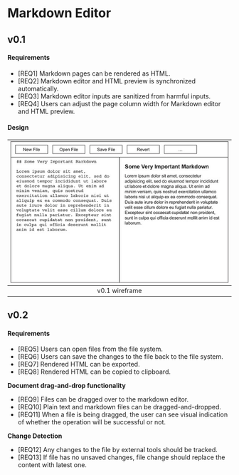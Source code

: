 # Markdown Editor


## v0.1

#### Requirements

* [REQ1] Markdown pages can be rendered as HTML.
* [REQ2] Markdown editor and HTML preview is synchronized automatically.
* [REQ3] Markdown editor inputs are sanitized from harmful inputs.
* [REQ4] Users can adjust the page column width for Markdown editor and HTML preview.

#### Design

| ![](imgs/image.png) |
| :---: |
| v0.1 wireframe |

## v0.2

#### Requirements

* [REQ5] Users can open files from the file system.
* [REQ6] Users can save the changes to the file back to the file system.
* [REQ7] Rendered HTML can be exported.
* [REQ8] Rendered HTML can be copied to clipboard.

**Document drag-and-drop functionality**
* [REQ9] Files can be dragged over to the markdown editor.
* [REQ10] Plain text and markdown files can be dragged-and-dropped.
* [REQ11] When a file is being dragged, the user can see visual indication of whether the operation will be successful or not.

**Change Detection**
* [REQ12] Any changes to the file by external tools should be tracked.
* [REQ13] If file has no unsaved changes, file change should replace the content with latest one. 